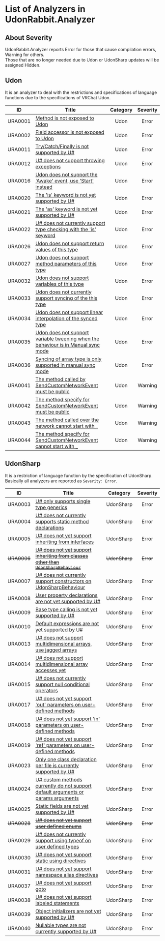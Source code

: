 # List of Analyzers in UdonRabbit.Analyzer

## About Severity

UdonRabbit.Analyzer reports Error for those that cause compilation errors, Warning for others.  
Those that are no longer needed due to Udon or UdonSharp updates will be assigned Hidden.

## Udon

It is an analyzer to deal with the restrictions and specifications of language functions due to the specifications of VRChat Udon.

| ID      | Title                                                                                             | Category | Severity |
| ------- | ------------------------------------------------------------------------------------------------- | :------: | :------: |
| URA0001 | [Method is not exposed to Udon](./URA0001.md)                                                     |   Udon   |  Error   |
| URA0002 | [Field accessor is not exposed to Udon](./URA0002.md)                                             |   Udon   |  Error   |
| URA0011 | [Try/Catch/Finally is not supported by U#](./URA0011.md)                                          |   Udon   |  Error   |
| URA0012 | [U# does not support throwing exceptions](./URA0012.md)                                           |   Udon   |  Error   |
| URA0016 | [Udon does not support the 'Awake' event, use 'Start' instead](./URA0016.md)                      |   Udon   |  Error   |
| URA0020 | [The 'is' keyword is not yet supported by U#](./URA0020.md)                                       |   Udon   |  Error   |
| URA0021 | [The 'as' keyword is not yet supported by U#](./URA0021.md)                                       |   Udon   |  Error   |
| URA0022 | [U# does not currently support type checking with the 'is' keyword](./URA0022.md)                 |   Udon   |  Error   |
| URA0026 | [Udon does not support return values of this type](./URA0026.md)                                  |   Udon   |  Error   |
| URA0027 | [Udon does not support method parameters of this type](./URA0027.md)                              |   Udon   |  Error   |
| URA0032 | [Udon does not support variables of this type](./URA0032.md)                                      |   Udon   |  Error   |
| URA0033 | [Udon does not currently support syncing of the this type](./URA0033.md)                          |   Udon   |  Error   |
| URA0034 | [Udon does not support linear interpolation of the synced type](./URA0034.md)                     |   Udon   |  Error   |
| URA0035 | [Udon does not support variable tweening when the behaviour is in Manual sync mode](./URA0035.md) |   Udon   |  Error   |
| URA0036 | [Syncing of array type is only supported in manual sync mode](./URA0036.md)                       |   Udon   |  Error   |
| URA0041 | [The method called by SendCustomNetworkEvent must be public](./URA0041.md)                        |   Udon   | Warning  |
| URA0042 | [The method specify for SendCustomNetworkEvent must be public](./URA0042.md)                      |   Udon   | Warning  |
| URA0043 | [The method called over the network cannot start with \_](./URA0043.md)                           |   Udon   | Warning  |
| URA0044 | [The method specify for SendCustomNetworkEvent cannot start with \_](./URA0044.md)                |   Udon   | Warning  |

## UdonSharp

It is a restriction of language function by the specification of UdonSharp. Basically all analyzers are reported as `Severity: Error`.

| ID          | Title                                                                                               |   Category    | Severity  |
| ----------- | --------------------------------------------------------------------------------------------------- | :-----------: | :-------: |
| URA0003     | [U# only supports single type generics](./URA0003.md)                                               |   UdonSharp   |   Error   |
| URA0004     | [U# does not currently supports static method declarations](./URA0004.md)                           |   UdonSharp   |   Error   |
| URA0005     | [U# does not yet support inheriting from interfaces](./URA0005.md)                                  |   UdonSharp   |   Error   |
| ~~URA0006~~ | [~~U# does not yet support inheriting from classes other than `UdonSharpBehaviour`~~](./URA0006.md) | ~~UdonSharp~~ | ~~Error~~ |
| URA0007     | [U# does not currently support constructors on UdonSharpBehaviour](./URA0007.md)                    |   UdonSharp   |   Error   |
| URA0008     | [User property declarations are not yet supported by U#](./URA0008.md)                              |   UdonSharp   |   Error   |
| URA0009     | [Base type calling is not yet supported by U#](./URA0009.md)                                        |   UdonSharp   |   Error   |
| URA0010     | [Default expressions are not yet supported by U#](./URA0010.md)                                     |   UdonSharp   |   Error   |
| URA0013     | [U# does not support multidimensional arrays, use jagged arrays](./URA0013.md)                      |   UdonSharp   |   Error   |
| URA0014     | [U# does not support multidimensional array accesses yet](./URA0014.md)                             |   UdonSharp   |   Error   |
| URA0015     | [U# does not currently support null conditional operators](./URA0015.md)                            |   UdonSharp   |   Error   |
| URA0017     | [U# does not yet support 'out' parameters on user-defined methods](./URA0017.md)                    |   UdonSharp   |   Error   |
| URA0018     | [U# does not yet support 'in' parameters on user-defined methods](./URA0018.md)                     |   UdonSharp   |   Error   |
| URA0019     | [U# does not yet support 'ref' parameters on user-defined methods](./URA0019.md)                    |   UdonSharp   |   Error   |
| URA0023     | [Only one class declaration per file is currently supported by U#](./URA0023.md)                    |   UdonSharp   |   Error   |
| URA0024     | [U# custom methods currently do not support default arguments or params arguments](./URA0024.md)    |   UdonSharp   |   Error   |
| URA0025     | [Static fields are not yet supported by U#](./URA0025.md)                                           |   UdonSharp   |   Error   |
| ~~URA0028~~ | [~~U# does not yet support user defined enums~~](./URA0028.md)                                      | ~~UdonSharp~~ | ~~Error~~ |
| URA0029     | [U# does not currently support using typeof on user defined types](./URA0029.md)                    |   UdonSharp   |   Error   |
| URA0030     | [U# does not yet support static using directives](./URA0030.md)                                     |   UdonSharp   |   Error   |
| URA0031     | [U# does not yet support namespace alias directives](./URA0031.md)                                  |   UdonSharp   |   Error   |
| URA0037     | [U# does not yet support goto](./URA0037.md)                                                        |   UdonSharp   |   Error   |
| URA0038     | [U# does not yet support labeled statements](./URA0038.md)                                          |   UdonSharp   |   Error   |
| URA0039     | [Object initializers are not yet supported by U#](./URA0039.md)                                     |   UdonSharp   |   Error   |
| URA0040     | [Nullable types are not currently supported by U#](./URA0040.md)                                    |   UdonSharp   |   Error   |
